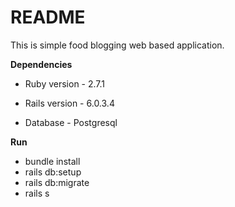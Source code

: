 # README

This is simple food blogging web based application.

**Dependencies**

* Ruby version - 2.7.1

* Rails version - 6.0.3.4

* Database - Postgresql

**Run**
* bundle install
* rails db:setup
* rails db:migrate
* rails s

